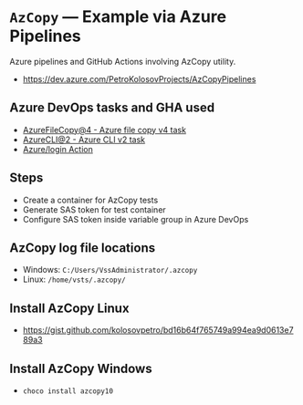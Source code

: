 # `AzCopy` &mdash; Example via Azure Pipelines

Azure pipelines and GitHub Actions involving AzCopy utility.

- https://dev.azure.com/PetroKolosovProjects/AzCopyPipelines

## Azure DevOps tasks and GHA used

- [AzureFileCopy@4 - Azure file copy v4 task](https://learn.microsoft.com/en-us/azure/devops/pipelines/tasks/reference/azure-file-copy-v4?view=azure-pipelines)
- [AzureCLI@2 - Azure CLI v2 task](https://learn.microsoft.com/en-us/azure/devops/pipelines/tasks/reference/azure-cli-v2?view=azure-pipelines)
- [Azure/login Action](https://github.com/Azure/login)

## Steps

- Create a container for AzCopy tests
- Generate SAS token for test container
- Configure SAS token inside variable group in Azure DevOps

## AzCopy log file locations

- Windows: `C:/Users/VssAdministrator/.azcopy`
- Linux: `/home/vsts/.azcopy/`

## Install AzCopy Linux

- https://gist.github.com/kolosovpetro/bd16b64f765749a994ea9d0613e789a3

## Install AzCopy Windows

- `choco install azcopy10`
